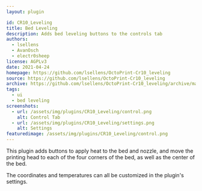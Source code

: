 ```yaml
---
layout: plugin

id: CR10_Leveling
title: Bed Leveling
description: Adds bed leveling buttons to the controls tab
authors:
  - lsellens
  - AvanOsch
  - electr0sheep
license: AGPLv3
date: 2021-04-24
homepage: https://github.com/lsellens/OctoPrint-Cr10_leveling
source: https://github.com/lsellens/OctoPrint-Cr10_leveling
archive: https://github.com/lsellens/OctoPrint-Cr10_leveling/archive/master.zip
tags:
  - ui
  - bed leveling
screenshots:
  - url: /assets/img/plugins/CR10_Leveling/control.png
    alt: Control Tab
  - url: /assets/img/plugins/CR10_Leveling/settings.png
    alt: Settings
featuredimage: /assets/img/plugins/CR10_Leveling/control.png
---
```


This plugin adds buttons to apply heat to the bed and nozzle, and move the
printing head to each of the four corners of the bed, as well as the center of
the bed.

The coordinates and temperatures can all be customized in the plugin's settings.

